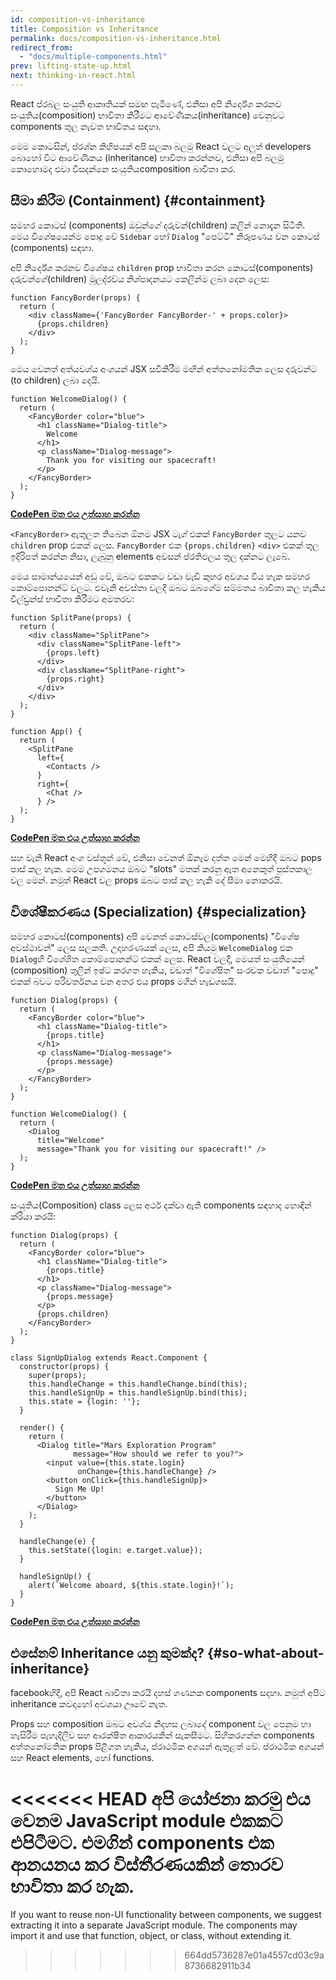 ```yaml
---
id: composition-vs-inheritance
title: Composition vs Inheritance
permalink: docs/composition-vs-inheritance.html
redirect_from:
  - "docs/multiple-components.html"
prev: lifting-state-up.html
next: thinking-in-react.html
---
```


React ප්රබල සංයුති ආකෘතියක් සමඟ පැමිණේ, එනිසා අපි නිර්දේශ කරනව සංයුතිය(composition) භාවිතා කිරීමට ආවේණිකය(inheritance) වෙනුවට components තුල නැවත භාවිතය සඳහා.

මෙම කොටසින්, ප්රශ්න කිහිපයක් අපි සලකා බලමු React වලට අලුත් developers බොහෝ විට ආවේණිකය (inheritance) භාවිතා කරන්නව, එනිසා අපි බලමු කොහොමද එවා විසදන්නෙ සංයුතියcomposition බාවිතා කර.

## 	සීමා කිරීම (Containment) {#containment}

සමහර කොටස් (components) ඔවුන්ගේ දරුවන්(children) කලින් නොදැන සිටිති. මෙය විශේෂයෙන්ම පොදු වේ `Sidebar` හෝ `Dialog`  "පෙට්ටි" නිරූපණය වන කොටස් (components) සඳහා.

අපි නිර්දේශ කරනව විශේෂය `children` prop භාවිතා කරන කොටස්(components) දරුවන්ගේ(children) මූලද්රව්ය නිශ්පාදනයට කෙලින්ම ලබා දෙන ලෙස:

```js{4}
function FancyBorder(props) {
  return (
    <div className={'FancyBorder FancyBorder-' + props.color}>
      {props.children}
    </div>
  );
}
```

මෙය වෙනත් අත්යවශ්ය අංගයන් JSX සවිකිරීම මඟින් අත්තනෝමතික ලෙස දරුවන්ට (to children) ලබා දෙයි.

```js{4-9}
function WelcomeDialog() {
  return (
    <FancyBorder color="blue">
      <h1 className="Dialog-title">
        Welcome
      </h1>
      <p className="Dialog-message">
        Thank you for visiting our spacecraft!
      </p>
    </FancyBorder>
  );
}
```

**[CodePen මත එය උත්සාහ කරන්න](https://codepen.io/gaearon/pen/ozqNOV?editors=0010)**

`<FancyBorder>` ඇතුලත තිබෙන ඕනම JSX ටැග් එකක් `FancyBorder` තුලට යනව  `children` prop එකක් ලෙස. `FancyBorder` එක `{props.children}`  `<div>` එකක් තුල ඉදිරිපත් කරන්න නිසා, ලැබුනු elements අවසන් ප්රතිඵලය තුල දක්නට ලැබේ.

මෙය සාමාන්යයෙන් අඩු වේ, ඔබට එකකට වඩා වැඩි කුහර අවශය විය හැක සමහර කොම්පොනන්ට් වලට. එවැනි අවස්තා වලදී ඔබට ඔබගේම සම්මතය බාවිතා කල හැකිය චිල්ඩ්‍රන්ස් භාවිතා කිරීමට අමතරව:

```js{5,8,18,21}
function SplitPane(props) {
  return (
    <div className="SplitPane">
      <div className="SplitPane-left">
        {props.left}
      </div>
      <div className="SplitPane-right">
        {props.right}
      </div>
    </div>
  );
}

function App() {
  return (
    <SplitPane
      left={
        <Contacts />
      }
      right={
        <Chat />
      } />
  );
}
```

[**CodePen මත එය උත්සාහ කරන්න**](https://codepen.io/gaearon/pen/gwZOJp?editors=0010)

<Contacts /> සහ <Chat /> වැනි React අංග වස්තූන් වේ, එනිසා වෙනත් ඕනෑම දත්ත මෙන් මෙහිදී ඔබට pops පාස් කල හැක. මෙම උපගමනය ඔබට "slots" මතක් කරනු ඇත අනෙකුත් පුස්තකාල වල මෙන්. නමුත් React වල props ඔබට පාස් කල හැකි දේ සීමා නොකරයි.

## විශේෂීකරණය (Specialization) {#specialization}

සමහර කොටස්(components) අපි වෙනත් කොටස්වල(components) "විශේෂ අවස්ථාවන්" ලෙස සලකති. උදාහරණයක් ලෙස, අපි කියමු `WelcomeDialog` එක `Dialog`හි විශේශිත කොම්පොනන්ට් එකක් ලෙස. React වලදී, මෙයත් සංයුතියෙන් (composition) තුලින් ඉෂ්ට කරගත හැකිය, වඩාත් "විශේෂිත" සංරචක වඩාත් "පොදු" එකක් බවට පරිවර්තනය වන අතර එය props මගින් හැඩගසයි.

```js{5,8,16-18}
function Dialog(props) {
  return (
    <FancyBorder color="blue">
      <h1 className="Dialog-title">
        {props.title}
      </h1>
      <p className="Dialog-message">
        {props.message}
      </p>
    </FancyBorder>
  );
}

function WelcomeDialog() {
  return (
    <Dialog
      title="Welcome"
      message="Thank you for visiting our spacecraft!" />
  );
}
```

[**CodePen මත එය උත්සාහ කරන්න**](https://codepen.io/gaearon/pen/kkEaOZ?editors=0010)

සංයුතිය(Composition) class ලෙස අර්ථ දක්වා ඇති components සඳහාද හොඳින් ක්රියා කරයි:

```js{10,27-31}
function Dialog(props) {
  return (
    <FancyBorder color="blue">
      <h1 className="Dialog-title">
        {props.title}
      </h1>
      <p className="Dialog-message">
        {props.message}
      </p>
      {props.children}
    </FancyBorder>
  );
}

class SignUpDialog extends React.Component {
  constructor(props) {
    super(props);
    this.handleChange = this.handleChange.bind(this);
    this.handleSignUp = this.handleSignUp.bind(this);
    this.state = {login: ''};
  }

  render() {
    return (
      <Dialog title="Mars Exploration Program"
              message="How should we refer to you?">
        <input value={this.state.login}
               onChange={this.handleChange} />
        <button onClick={this.handleSignUp}>
          Sign Me Up!
        </button>
      </Dialog>
    );
  }

  handleChange(e) {
    this.setState({login: e.target.value});
  }

  handleSignUp() {
    alert(`Welcome aboard, ${this.state.login}!`);
  }
}
```

[**CodePen මත එය උත්සාහ කරන්න**](https://codepen.io/gaearon/pen/gwZbYa?editors=0010)

## එසේනම් Inheritance යනු කුමක්ද? {#so-what-about-inheritance}

facebookහිදී, අපි React බාවිතා කරයි දහස් ගණනක components සදහා. නමුත් අපිට inheritance කවදාහෝ අවශයා ඌවේ නැත.

Props සහ composition ඔබට අවශ්ය නිදහස ලබාදේ component වල පෙනුම හා හැසිරීම පැහැදිලිව සහ ආරක්ෂිත ආකාරයකින් සැකසීමට. සිහිකරගන්න components අත්තනෝමතික props පිළිගත හැකිය, ප්රාථමික අගයන් ඇතුළත් වේ. ප්රාථමික අගයන්  සහ React elements, හෝ functions.

<<<<<<< HEAD
 අපි යෝජනා කරමු  එය වෙනම JavaScript module එකකට එපිටීමට. එමගින් components එක ආනයනය කර විස්තීරණයකින් තොරව භාවිතා කර හැක.
=======
If you want to reuse non-UI functionality between components, we suggest extracting it into a separate JavaScript module. The components may import it and use that function, object, or class, without extending it.
>>>>>>> 664dd5736287e01a4557cd03c9a8736682911b34
